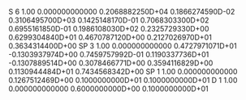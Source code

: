 S   6 1.00       0.000000000000
      0.2068882250D+04  0.1866274590D-02
      0.3106495700D+03  0.1425148170D-01
      0.7068303300D+02  0.6955161850D-01
      0.1986108030D+02  0.2325729330D+00
      0.6299304840D+01  0.4670787120D+00
      0.2127026970D+01  0.3634314400D+00
 SP   3 1.00       0.000000000000
      0.4727971071D+01 -0.1303937974D+00  0.7459757992D-01
      0.1190337736D+01 -0.1307889514D+00  0.3078466771D+00
      0.3594116829D+00  0.1130944484D+01  0.7434568342D+00
 SP   1 1.00       0.000000000000
      0.1267512469D+00  0.1000000000D+01  0.1000000000D+01
 D   1 1.00       0.000000000000
      0.6000000000D+00  0.1000000000D+01


